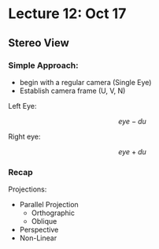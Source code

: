 # Lecture 12: Oct 17
## Stereo View
### Simple Approach:
- begin with a regular camera (Single Eye)
- Establish camera frame (U, V, N)

Left Eye:
```math
eye - du
```

Right eye:
```math
eye + du
```

### Recap
Projections:
- Parallel Projection
    - Orthographic
    - Oblique
- Perspective
- Non-Linear
